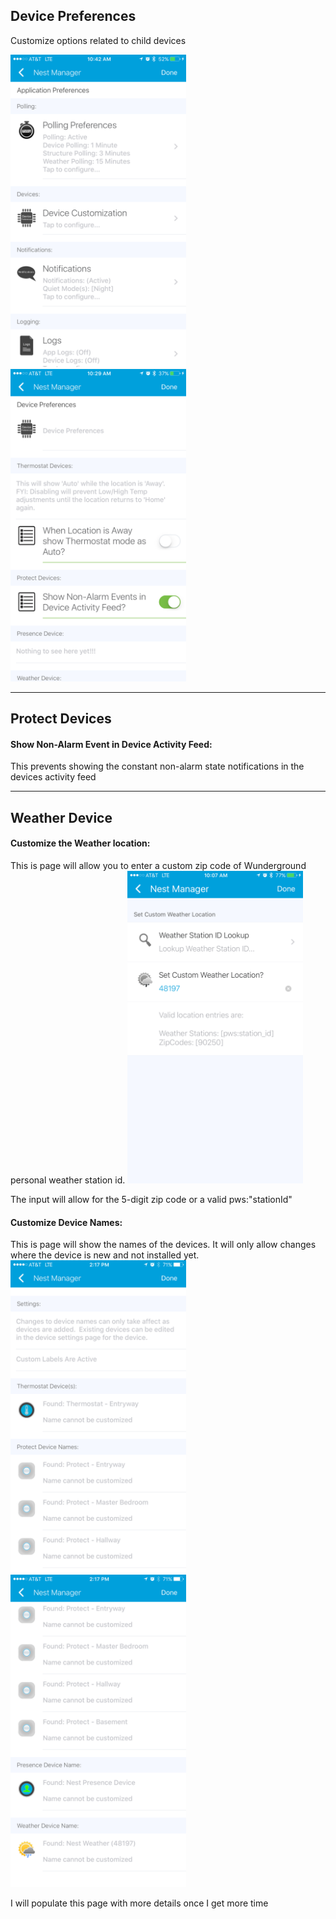 ## Device Preferences
Customize options related to child devices  

<img src="https://raw.githubusercontent.com/tonesto7/nest-manager/master/Images/Screenshots/App/prefs_page_1.png" width="281" height="500"><img src="https://raw.githubusercontent.com/tonesto7/nest-manager/master/Images/Screenshots/App/dev_cust_page_1.png" width="281" height="500">

----------
## Protect Devices

#### Show Non-Alarm Event in Device Activity Feed:
This prevents showing the constant non-alarm state notifications in the devices activity feed

----------
## Weather Device

#### Customize the Weather location:

This is page will allow you to enter a custom zip code of Wunderground personal weather station id.
<img src="https://raw.githubusercontent.com/tonesto7/nest-manager/master/Images/Screenshots/App/weather_cust_page.png" width="281" height="500">

The input will allow for the 5-digit zip code or a valid pws:"stationId"

#### Customize Device Names:

This is page will show the names of the devices. 
It will only allow changes where the device is new and not installed yet. 
<img src="https://raw.githubusercontent.com/tonesto7/nest-manager/master/Images/Screenshots/App/cust_name_page.png" width="281" height="500"><img src="https://raw.githubusercontent.com/tonesto7/nest-manager/master/Images/Screenshots/App/cust_name_page2.png" width="281" height="500">



I will populate this page with more details once I get more time